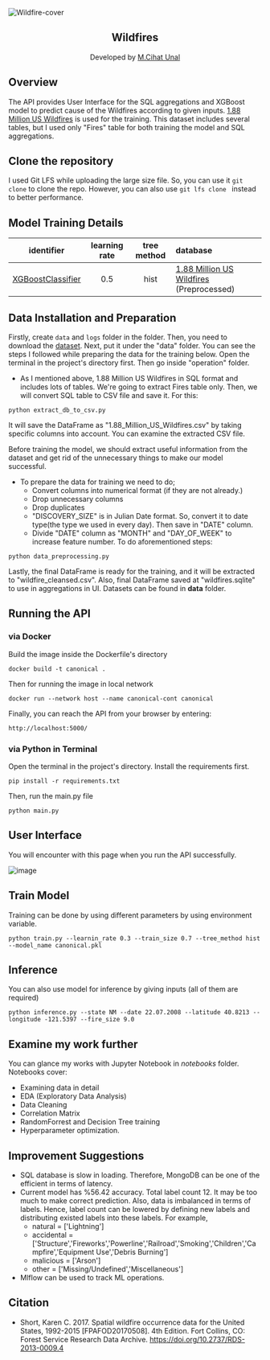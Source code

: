 ![Wildfire-cover](https://user-images.githubusercontent.com/43930582/188334716-0cd6666a-0fbc-47cb-83bb-59fd15262b6c.jpg)<h2 align="center">Wildfires</h2>
<p align="center">
  Developed by <a href="https://github.com/ByUnal"> M.Cihat Unal </a> 
</p>

## Overview

The API provides User Interface for the SQL aggregations and XGBoost model to predict cause of the Wildfires 
according to given inputs. [1.88 Million US Wildfires](https://www.kaggle.com/datasets/rtatman/188-million-us-wildfires/code) is used for the training.
This dataset includes several tables, but I used only "Fires" table for both training the model and SQL aggregations.

## Clone the repository
I used Git LFS while uploading the large size file. So, you can use it ```git clone``` to clone the repo.
However, you can also use ```git lfs clone ``` instead to better performance.


## Model Training Details

| identifier                                                     | learning rate | tree method | database                                                                                                          | 
|----------------------------------------------------------------|:-------------:|:-----------:|:------------------------------------------------------------------------------------------------------------------|
| [XGBoostClassifier](https://xgboost.readthedocs.io/en/stable/) |      0.5      |    hist     | [1.88 Million US Wildfires](https://www.kaggle.com/datasets/rtatman/188-million-us-wildfires/code) (Preprocessed) |

## Data Installation and Preparation
Firstly, create ```data``` and ```logs``` folder in the folder. Then, you need to download the [dataset](https://www.kaggle.com/datasets/rtatman/188-million-us-wildfires/code). Next, put it under the "data" folder.
You can see the steps I followed while preparing the data for the training below. Open the terminal in the project's directory first.
Then go inside "operation" folder.
- As I mentioned above, 1.88 Million US Wildfires in SQL format and includes lots of tables. We're going to extract Fires table only.
Then, we will convert SQL table to CSV file and save it. For this:
```
python extract_db_to_csv.py
```
It will save the DataFrame as "1.88_Million_US_Wildfires.csv" by taking specific columns into account. You can
examine the extracted CSV file.

Before training the model, we should extract useful information from the dataset and get rid of the unnecessary things to make our model successful.
- To prepare the data for training we need to do;
  - Convert columns into numerical format (if they are not already.)
  - Drop unnecessary columns
  - Drop duplicates
  - "DISCOVERY_SIZE" is in Julian Date format. So, convert it to date type(the type we used in every day). Then save in "DATE" column.
  - Divide "DATE" column as "MONTH" and "DAY_OF_WEEK" to increase feature number.
To do aforementioned steps:
```
python data_preprocessing.py
```

Lastly, the final DataFrame is ready for the training, and it will be extracted to "wildfire_cleansed.csv".
Also, final DataFrame saved at "wildfires.sqlite" to use in aggregations in UI.
Datasets can be found in **data** folder.

## Running the API

### via Docker
Build the image inside the Dockerfile's directory
```commandline
docker build -t canonical .
```
Then for running the image in local network
```commandline
docker run --network host --name canonical-cont canonical
```
Finally, you can reach the API from your browser by entering:
```bash
http://localhost:5000/
```

### via Python in Terminal

Open the terminal in the project's directory.
Install the requirements first.
```commandline
pip install -r requirements.txt
```
Then, run the main.py file
```commandline
python main.py
```

## User Interface
You will encounter with this page when you run the API successfully.

![image](https://user-images.githubusercontent.com/43930582/188329472-2514e603-1417-4512-8a7d-b72b2089f8d9.png)

## Train Model
Training can be done by using different parameters by using environment variable.
```commandline
python train.py --learnin_rate 0.3 --train_size 0.7 --tree_method hist --model_name canonical.pkl
```

## Inference
You can also use model for inference by giving inputs (all of them are required)
```
python inference.py --state NM --date 22.07.2008 --latitude 40.8213 --longitude -121.5397 --fire_size 9.0
```

## Examine my work further
You can glance my works with Jupyter Notebook in *notebooks* folder. Notebooks cover:
- Examining data in detail
- EDA (Exploratory Data Analysis)
- Data Cleaning
- Correlation Matrix
- RandomForrest and Decision Tree training
- Hyperparameter optimization.


## Improvement Suggestions
- SQL database is slow in loading. Therefore, MongoDB can be one of the efficient in terms of latency.
- Current model has %56.42 accuracy. Total label count 12. It may be too much to make correct prediction. Also, data is
imbalanced in terms of labels. Hence, label count can be lowered by defining new labels and distributing existed labels
into these labels. For example,
  - natural = ['Lightning']
  - accidental = ['Structure','Fireworks','Powerline','Railroad','Smoking','Children','Campfire','Equipment Use','Debris Burning']
  - malicious = ['Arson']
  - other = ['Missing/Undefined','Miscellaneous']
- Mlflow can be used to track ML operations.

## Citation
- Short, Karen C. 2017. Spatial wildfire occurrence data for the United States, 1992-2015 [FPAFOD20170508]. 4th Edition. Fort Collins, CO: Forest Service Research Data Archive. https://doi.org/10.2737/RDS-2013-0009.4
